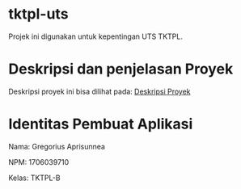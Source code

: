 # tktpl-uts
Projek ini digunakan untuk kepentingan UTS TKTPL. 

# Deskripsi dan penjelasan Proyek
Deskripsi proyek ini bisa dilihat pada: [Deskripsi Proyek](https://docs.google.com/document/d/18cVV50jBDqCf0Aeb5SPij5JOXwEgN-ZbJzWLf1vdhpw/edit )

# Identitas Pembuat Aplikasi
Nama: Gregorius Aprisunnea

NPM: 1706039710

Kelas: TKTPL-B
